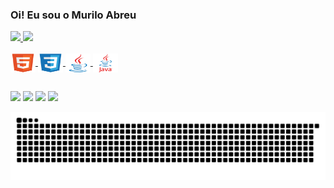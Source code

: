 ### Oi! Eu sou o Murilo Abreu

<div>
  <a href="https://github.com/muriloabreu">
    <img height="180em" src="https://github-readme-stats.vercel.app/api?username=muriloabreu&show_icons=true&theme=onedark&include_all_commits=true&count_private=true"/>
  <img height="180em" src="https://github-readme-stats.vercel.app/api/top-langs/?username=muriloabreu&layout=compact&langs_count=7&theme=onedark"/>
  
  
  <div style="display: inline_block"><br>
  <img align="center" alt="Murilo-HTML" height="30" width="40" src="https://raw.githubusercontent.com/devicons/devicon/master/icons/html5/html5-original.svg">
  <img align="center" alt="Murilo-CSS" height="30" width="40" src="https://raw.githubusercontent.com/devicons/devicon/master/icons/css3/css3-original.svg">
  <img align="center" alt="Murilo-Java" height="30" width="40" src="https://github.com/devicons/devicon/blob/master/icons/java/java-original.svg">
  <img align="center" alt="Murilo-Csharp" height="30" width="40" src="https://github.com/devicons/devicon/blob/master/icons/java/java-original-wordmark.svg">
  
</div>
  
  ##
  
  <div>
    <a href="https://instagram.com/muriloabreu2" target="_blank"><img src="https://img.shields.io/badge/-Instagram-%23E4405F?style=for-the-badge&logo=instagram&logoColor=white" target="_blank"></a> 
  <a href="http://linkedin.com/in/murilo-abreu-07544973" ><img src="https://img.shields.io/badge/LinkedIn-0077B5?style=for-the-badge&logo=linkedin&logoColor=white"></a>  
  <a href = "mailto:contatoabreu.murilo@gmail.com"><img src="https://img.shields.io/badge/-Gmail-%23333?style=for-the-badge&logo=gmail&logoColor=white" target="_blank"></a>  
   <a href="mailto:contatomurilo.lilo@hotmail.com"><img src="https://img.shields.io/badge/Microsoft_Outlook-0078D4?style=for-the-badge&logo=microsoft-outlook&logoColor=white"</a> 
  
  ![Snake animation](https://github.com/muriloabreu/muriloabreu/blob/output/github-contribution-grid-snake.svg)   
  </div>


